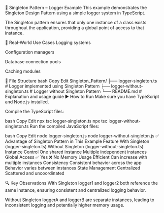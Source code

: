 🧠 Singleton Pattern – Logger Example
This example demonstrates the Singleton Design Pattern using a simple logger system in TypeScript.

The Singleton pattern ensures that only one instance of a class exists throughout the application, providing a global point of access to that instance.

📌 Real-World Use Cases
Logging systems

Configuration managers

Database connection pools

Caching modules

📁 File Structure
bash
Copy
Edit
Singleton_Pattern/
├── logger-singleton.ts          # Logger implemented using Singleton Pattern
├── logger-without-singleton.ts # Logger without Singleton Pattern
└── README.md                    # Explanation and usage guide
▶️ How to Run
Make sure you have TypeScript and Node.js installed.

Compile the TypeScript files:

bash
Copy
Edit
npx tsc logger-singleton.ts
npx tsc logger-without-singleton.ts
Run the compiled JavaScript files:

bash
Copy
Edit
node logger-singleton.js
node logger-without-singleton.js
✅ Advantage of Singleton Pattern in This Example
Feature	With Singleton (logger-singleton.ts)	Without Singleton (logger-without-singleton.ts)
Instance Control	One shared instance	Multiple independent instances
Global Access	✅ Yes	❌ No
Memory Usage	Efficient	Can increase with multiple instances
Consistency	Consistent behavior across the app	Behavior varies between instances
State Management	Centralized	Scattered and uncoordinated

🔍 Key Observations
With Singleton
logger1 and logger2 both reference the same instance, ensuring consistent and centralized logging behavior.

Without Singleton
loggerA and loggerB are separate instances, leading to inconsistent logging and potentially higher memory usage.


